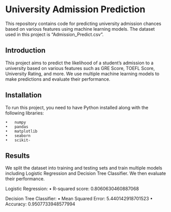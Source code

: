 # University Admission Prediction
This repository contains code for predicting university admission chances based on various features using machine learning models. The dataset used in this project is “Admission_Predict.csv”.

## Introduction

This project aims to predict the likelihood of a student’s admission to a university based on various features such as GRE Score, TOEFL Score, University Rating, and more. We use multiple machine learning models to make predictions and evaluate their performance.

## Installation

To run this project, you need to have Python installed along with the following libraries:

	•	numpy
	•	pandas
	•	matplotlib
	•	seaborn
	•	scikit-


## Results

We split the dataset into training and testing sets and train multiple models including Logistic Regression and Decision Tree Classifier. We then evaluate their performance.

Logistic Regression:
	•	R-squared score: 0.8060630460887068

Decision Tree Classifier: 
	•	Mean Squared Error: 5.440142918701523
	•	Accuracy: 0.9507733948577994

